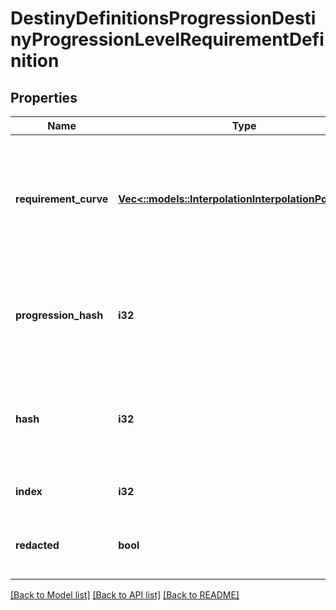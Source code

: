 # DestinyDefinitionsProgressionDestinyProgressionLevelRequirementDefinition

## Properties
Name | Type | Description | Notes
------------ | ------------- | ------------- | -------------
**requirement_curve** | [**Vec<::models::InterpolationInterpolationPointFloat>**](Interpolation.InterpolationPointFloat.md) | A curve of level requirements, weighted by the related progressions&#39; level.  Interpolate against this curve with the character&#39;s progression level to determine what the level requirement of the generated item that is using this data will be. | [optional] [default to null]
**progression_hash** | **i32** | The progression whose level should be used to determine the level requirement.  Look up the DestinyProgressionDefinition with this hash for more information about the progression in question. | [optional] [default to null]
**hash** | **i32** | The unique identifier for this entity. Guaranteed to be unique for the type of entity, but not globally.  When entities refer to each other in Destiny content, it is this hash that they are referring to. | [optional] [default to null]
**index** | **i32** | The index of the entity as it was found in the investment tables. | [optional] [default to null]
**redacted** | **bool** | If this is true, then there is an entity with this identifier/type combination, but BNet is not yet allowed to show it. Sorry! | [optional] [default to null]

[[Back to Model list]](../README.md#documentation-for-models) [[Back to API list]](../README.md#documentation-for-api-endpoints) [[Back to README]](../README.md)


